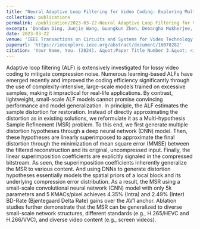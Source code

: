 ```yaml
---
title: "Neural Adaptive Loop Filtering for Video Coding: Exploring Multi-Hypothesis Sample Refinement"
collection: publications
permalink: /publication/2023-03-22-Neural Adaptive Loop Filtering for Video Coding-Exploring Multi-Hypothesis Sample Refinement
excerpt: 'Dandan Ding, Junjie Wang, Guangkun Zhen, Debargha Mukherjee, Urvang Joshi, Zhan Ma'
date: 2023-03-22
venue: 'IEEE Transactions on Circuits and Systems for Video Technology'
paperurl: 'https://ieeexplore.ieee.org/abstract/document/10078282'
citation: 'Your Name, You. (2024). &quot;Paper Title Number 3.&quot; <i>GitHub Journal of Bugs</i>. 1(3).'
---
```


Adaptive loop filtering (ALF) is extensively investigated for lossy video coding to mitigate compression noise. Numerous learning-based ALFs have emerged recently and improved the coding efficiency significantly through the use of complexity-intensive, large-scale models trained on excessive samples, making it impractical for real-life applications. By contrast, lightweight, small-scale ALF models cannot promise convincing performance and model generalization. In principle, the ALF estimates the sample distortion for restoration. Instead of directly approximating the distortion as in existing solutions, we reformulate it as a Multi-hypothesis Sample Refinement (MSR) problem. To this end, we first generate multiple distortion hypotheses through a deep neural network (DNN) model. Then, these hypotheses are linearly superimposed to approximate the final distortion through the minimization of mean square error (MMSE) between the filtered reconstruction and its original, uncompressed input. Finally, the linear superimposition coefficients are explicitly signaled in the compressed bitstream. As seen, the superimposition coefficients inherently generalize the MSR to various content. And using DNNs to generate distortion hypotheses essentially models the spatial priors of a local block and its underlying compression error distribution. As a result, the MSR using a small-scale convolutional neural network (CNN) model with only 5k parameters and 5 KMACs/pixel achieves 4.35% (Intra) and 2.49% (Inter) BD-Rate (Bjøntegaard Delta Rate) gains over the AV1 anchor. Ablation studies further demonstrate that the MSR can be generalized to diverse small-scale network structures, different standards (e.g., H.265/HEVC and H.266/VVC), and diverse video content (e.g., screen videos).
